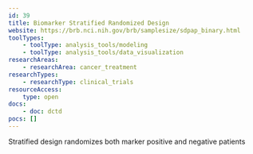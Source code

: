 ```yaml
---
id: 39
title: Biomarker Stratified Randomized Design
website: https://brb.nci.nih.gov/brb/samplesize/sdpap_binary.html
toolTypes:
    - toolType: analysis_tools/modeling
    - toolType: analysis_tools/data_visualization
researchAreas:
    - researchArea: cancer_treatment
researchTypes:
    - researchType: clinical_trials
resourceAccess:
    type: open
docs:
    - doc: dctd
pocs: []        
---
```

Stratified design randomizes both marker positive and negative patients
